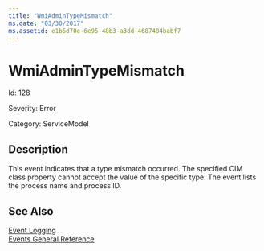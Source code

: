 ```yaml
---
title: "WmiAdminTypeMismatch"
ms.date: "03/30/2017"
ms.assetid: e1b5d70e-6e95-48b3-a3dd-4687484babf7
---
```

# WmiAdminTypeMismatch
Id: 128  
  
 Severity: Error  
  
 Category: ServiceModel  
  
## Description  
 This event indicates that a type mismatch occurred. The specified CIM class property cannot accept the value of the specific type. The event lists the process name and process ID.  
  
## See Also  
 [Event Logging](../../../../../docs/framework/wcf/diagnostics/event-logging/index.md)  
 [Events General Reference](../../../../../docs/framework/wcf/diagnostics/event-logging/events-general-reference.md)

